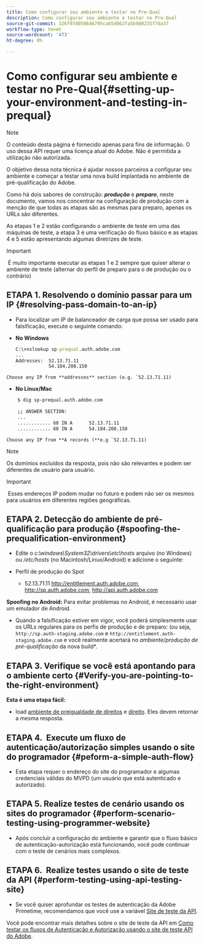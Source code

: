 ```yaml
---
title: Como configurar seu ambiente e testar no Pre-Qual
description: Como configurar seu ambiente e testar no Pre-Qual
source-git-commit: 326f97d058646795cab5d062fa5b980235f7da37
workflow-type: tm+mt
source-wordcount: '473'
ht-degree: 0%

---
```



# Como configurar seu ambiente e testar no Pre-Qual{#setting-up-your-environment-and-testing-in-prequal}

>[!NOTE]
>
>O conteúdo desta página é fornecido apenas para fins de informação. O uso dessa API requer uma licença atual do Adobe. Não é permitida a utilização não autorizada.

O objetivo dessa nota técnica é ajudar nossos parceiros a configurar seu ambiente e começar a testar uma nova build implantada no ambiente de pré-qualificação do Adobe.

Como há dois sabores de construção: ***produção*** e ***preparo***, neste documento, vamos nos concentrar na configuração de produção com a menção de que todas as etapas são as mesmas para preparo, apenas os URLs são diferentes.

As etapas 1 e 2 estão configurando o ambiente de teste em uma das máquinas de teste, a etapa 3 é uma verificação do fluxo básico e as etapas 4 e 5 estão apresentando algumas diretrizes de teste.

>[!IMPORTANT]
>
> É muito importante executar as etapas 1 e 2 sempre que quiser alterar o ambiente de teste (alternar do perfil de preparo para o de produção ou o contrário)
 

## ETAPA 1. Resolvendo o domínio passar para um IP {#resolving-pass-domain-to-an-ip}

* Para localizar um IP de balanceador de carga que possa ser usado para falsificação, execute o seguinte comando:

* **No Windows**

   ```cmd
   C:\>nslookup sp-prequal.auth.adobe.com
   ...
   Addresses:  52.13.71.11
               54.184.208.150
   ```

```Choose any IP from **addresses** section (e.g. `52.13.71.11)```

* **No Linux/Mac**

```sh
    $ dig sp-prequal.auth.adobe.com
    
    ;; ANSWER SECTION:
    ...
    ............ 60 IN A      52.13.71.11
    ............ 60 IN A      54.184.208.150
```

```Choose any IP from **A records (**e.g `52.13.71.11)```

>[!NOTE]
>
>Os domínios excluídos da resposta, pois não são relevantes e podem ser diferentes de usuário para usuário.

>[!IMPORTANT]
>
> Esses endereços IP podem mudar no futuro e podem não ser os mesmos para usuários em diferentes regiões geográficas.


## ETAPA 2.  Detecção do ambiente de pré-qualificação para produção {#spoofing-the-prequalification-environment}

* Edite o *c:\\windows\\System32\\drivers\\etc\\hosts* arquivo (no Windows) ou */etc/hosts* (no Macintosh/Linux/Android) e adicione o seguinte:

* Perfil de produção do Spot
   * 52.13.71.11 http://entitlement.auth.adobe.com, http://sp.auth.adobe.com, http://api.auth.adobe.com

**Spoofing no Android:** Para evitar problemas no Android, é necessário usar um emulador de Android.

* Quando a falsificação estiver em vigor, você poderá simplesmente usar os URLs regulares para os perfis de produção e de preparo: (ou seja, `http://sp.auth-staging.adobe.com` e `http://entitlement.auth-staging.adobe.com` e você realmente acertará no *ambiente/produção de pré-qualificação* da nova build*.


## ETAPA 3.  Verifique se você está apontando para o ambiente certo {#Verify-you-are-pointing-to-the-right-environment}

**Esta é uma etapa fácil:**

* load [ambiente de preigualdade de direitos](https://entitlement-prequal.auth.adobe.com/environment.html) e [direito](https://entitlement.auth.adobe.com/environment.html). Eles devem retornar a mesma resposta.


## ETAPA 4.  Execute um fluxo de autenticação/autorização simples usando o site do programador {#peform-a-simple-auth-flow}

* Esta etapa requer o endereço do site do programador e algumas credenciais válidas do MVPD (um usuário que está autenticado e autorizado).

## ETAPA 5.  Realize testes de cenário usando os sites do programador {#perform-scenario-testing-using-programmer-website}

* Após concluir a configuração do ambiente e garantir que o fluxo básico de autenticação-autorização está funcionando, você pode continuar com o teste de cenários mais complexos.


## ETAPA 6.  Realize testes usando o site de teste da API {#perform-testing-using-api-testing-site}

* Se você quiser aprofundar os testes de autenticação da Adobe Primetime, recomendamos que você use a variável [Site de teste da API](http://entitlement-prequal.auth.adobe.com/apitest/api.html).

Você pode encontrar mais detalhes sobre o site de teste da API em [Como testar os fluxos de Autenticação e Autorização usando o site de teste API do Adobe](/help/authentication/test-authn-authz-flows-using-adobes-api-test-site.md).

